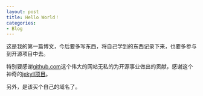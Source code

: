 ```yaml
---
layout: post
title: Hello World！
categories:
- Blog
---
```

这是我的第一篇博文，今后要多写东西，将自己学到的东西记录下来，也要多参与到开源项目中去。

特别要感谢[github.com](http://github.com)这个伟大的网站无私的为开源事业做出的贡献，感谢这个神奇的[jekyll项目](https://github.com/mojombo/jekyll)。

另外，是该买个自己的域名了。
